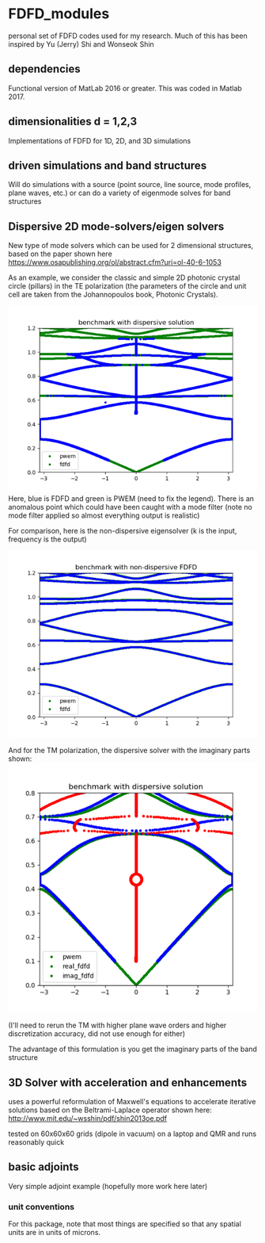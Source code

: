 # FDFD_modules
personal set of FDFD codes used for my research. Much of this has been inspired by Yu (Jerry) Shi and Wonseok Shin

## dependencies
Functional version of MatLab 2016 or greater. This was coded in Matlab 2017.

## dimensionalities d = 1,2,3
Implementations of FDFD for 1D, 2D, and 3D simulations

## driven simulations and band structures
Will do simulations with a source (point source, line source, mode profiles, plane waves, etc.) or can do a variety of eigenmode solves for band structures

## Dispersive 2D mode-solvers/eigen solvers
New type of mode solvers which can be used for 2 dimensional structures, based on the paper shown here
https://www.osapublishing.org/ol/abstract.cfm?uri=ol-40-6-1053

As an example, we consider the classic and simple 2D photonic crystal circle (pillars) in the TE polarization (the parameters of the circle and unit cell are taken from the Johannopoulos book, Photonic Crystals).

![](img/TE_benchmarking_PWEM_and_FDFD_dispersive.png?raw=true)
Here, blue is FDFD and green is PWEM (need to fix the legend). There is an anomalous point which could have been caught with a mode filter (note no mode filter applied so almost everything output is realistic)

For comparison, here is the non-dispersive eigensolver (k is the input, frequency is the output)

![](img/TE_benchmarking_PWEM_and_FDFD_nondispsersive.png?raw=true)

And for the TM polarization, the dispersive solver with the imaginary parts shown:
![](img/TM_benchmarking_PWEM_and_FDFD_dispersive.png?raw=true)

(I'll need to rerun the TM with higher plane wave orders and higher discretization accuracy, did not use enough for either)

The advantage of this formulation is you get the imaginary parts of the band structure 
## 3D Solver with acceleration and enhancements
uses a powerful reformulation of Maxwell's equations to accelerate iterative solutions based on the Beltrami-Laplace operator shown here: http://www.mit.edu/~wsshin/pdf/shin2013oe.pdf

tested on 60x60x60 grids (dipole in vacuum) on a laptop and QMR and runs reasonably quick

## basic adjoints
Very simple adjoint example (hopefully more work here later)

### unit conventions
For this package, note that most things are specified so that any spatial units are in units of microns.
